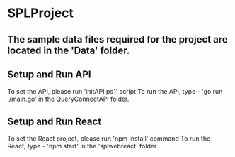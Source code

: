 ﻿# SPLProject

## The sample data files required for the project are located in the 'Data' folder.

## Setup and Run API 
To set the API, please run 'initAPI.ps1' script
To run the API, type - 'go run ./main.go' in the QueryConnectAPI folder.

## Setup and Run React 
To set the React project, please run 'npm install' command
To run the React, type - 'npm start' in the 'splwebreact' folder
